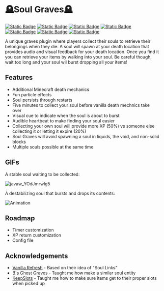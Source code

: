 
# 🪦Soul Graves🪦
[![Static Badge](https://img.shields.io/badge/release-0.1--BETA-bisque)]()
[![Static Badge](https://img.shields.io/badge/license-MIT-plum)](https://github.com/FaultyFunctions/SoulGraves/blob/main/LICENSE.md)
[![Static Badge](https://img.shields.io/badge/paper-1.21.x-skyblue)](https://papermc.org)
[![Static Badge](https://img.shields.io/badge/jdk-21-plum)]()
[![Static Badge](https://img.shields.io/badge/smp-Cobbleton%20Forever-gold)](https://cobbleton.com)
[![Static Badge](https://img.shields.io/badge/downloads-Modrinth-forestgreen)]()
[![Static Badge](https://img.shields.io/badge/downloads-Hangar-blue)]()

A unique graves plugin where players collect their souls to retrieve their belongings when they die. A soul will spawn at your death location that provides audio and visual feedback for your death location. Once you find it you can retrieve your items by walking into your soul. Be careful though, wait too long and your soul wil burst dropping all your items!

## Features
- Additional Minecraft death mechanics
- Fun particle effects
- Soul persists through restarts
- Five minutes to collect your soul before vanilla death mechnics take over
- Visual cue to indicate when the soul is about to burst
- Audible heartbeat to make finding your soul easier
- Collecting your own soul will provide more XP (50%) vs someone else collecting it or letting it expire (20%)
- Soul Graves will avoid spawning a soul in liquids, the void, and non-solid blocks
- Multiple souls possible at the same time

## GIFs
A stable soul waiting to be collected:

![javaw_YOdJmrwlg5](https://github.com/user-attachments/assets/0131abd3-e1da-4db4-ae97-826624ccee8f)

A destabilizing soul that bursts and drops its contents:

![Animation](https://github.com/user-attachments/assets/8ddf0d00-c7b7-4504-8fff-234f4f7af3dc)

## Roadmap
* Timer customization
* XP return customization
* Config file

## Acknowledgements
- [Vanilla Refresh](https://modrinth.com/datapack/vanilla-refresh) - Based on their idea of "Soul Links"
- [B's Ghost Graves](https://github.com/Bpetiii/B_s_GhostGrave) - Taught me how make a similar soul entity
- [KeepSlots](https://github.com/cometcake575/KeepSlots) - Taught me how to make sure items get to their proper slots when picked up

